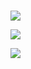 ###

![](https://komarev.com/ghpvc/?username=AtomicLemon)

<a href="https://twitter.com/enzogla"><img src="https://img.shields.io/badge/Twitter-1DA1F2?style=for-the-badge&logo=twitter&logoColor=white"></a>

<a href="https://wakatime.com"><img src="https://wakatime.com/share/@AtomicLemon/2d05d626-bbe3-4168-a1fa-4343c9f269a8.png" /></a>

<!--<img src="https://img.shields.io/badge/JavaScript-F7DF1E?style=for-the-badge&logo=javascript&logoColor=black"> /
<img src="https://img.shields.io/badge/Node.js-43853D?style=for-the-badge&logo=node.js&logoColor=white"> /
<img src="https://img.shields.io/badge/React-20232A?style=for-the-badge&logo=react&logoColor=61DAFB"> /
<img src="https://img.shields.io/badge/MySQL-00000F?style=for-the-badge&logo=mysql&logoColor=white"> /
<img src="https://img.shields.io/badge/Tailwind_CSS-38B2AC?style=for-the-badge&logo=tailwind-css&logoColor=white">-->
<!--
**AtomicLemon/AtomicLemon** is a ✨ _special_ ✨ repository because its `README.md` (this file) appears on your GitHub profile.

Here are some ideas to get you started:

- 🔭 I’m currently working on ...
- 🌱 I’m currently learning ...
- 👯 I’m looking to collaborate on ...
- 🤔 I’m looking for help with ...
- 💬 Ask me about ...
- 📫 How to reach me: ...
- 😄 Pronouns: ...
- ⚡ Fun fact: ...
-->
